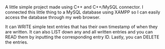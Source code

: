 A little simple project made using C++ and C++/MySQL connector. 
I connected this little thing to a MySQL database using XAMPP so I can easily access the database through my web browser.

It can WRITE simple text entries that has their own timestamp of when they are written.
It can also LIST down any and all written entries and you can READ them by inputting the corresponding entry ID.
Lastly, you can DELETE the entries.
